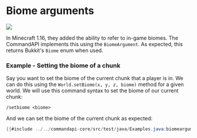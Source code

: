 # Biome arguments

![](./images/arguments/biome.png)

In Minecraft 1.16, they added the ability to refer to in-game biomes. The CommandAPI implements this using the `BiomeArgument`. As expected, this returns Bukkit's `Biome` enum when used.

<div class="example">

### Example - Setting the biome of a chunk

Say you want to set the biome of the current chunk that a player is in. We can do this using the `World.setBiome(x, y, z, biome)` method for a given world. We will use this command syntax to set the biome of our current chunk:

```mccmd
/setbiome <biome>
```

And we can set the biome of the current chunk as expected:

```java
{{#include ../../commandapi-core/src/test/java/Examples.java:biomearguments}}
```

</div>